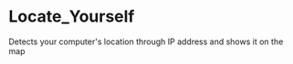 Locate_Yourself
===============

Detects your computer's location through IP address and shows it on the map 
